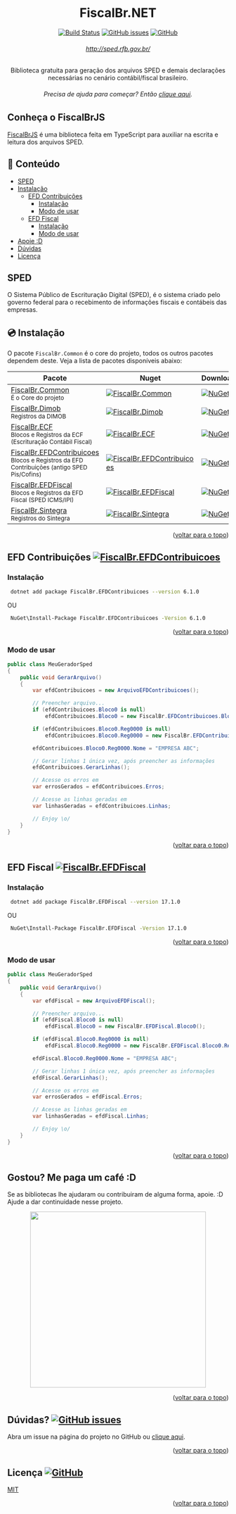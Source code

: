 <div align="center">

# <a id="title" /> FiscalBr.NET
[![Build Status](https://img.shields.io/github/actions/workflow/status/orochasamuel/fiscalbr-net/build-and-test)](https://github.com/orochasamuel/fiscalbr-net/actions/workflows/build-and-test.yml) [![GitHub issues](https://img.shields.io/github/issues/orochasamuel/fiscalbr-net)](https://github.com/orochasamuel/fiscalbr-net/issues) [![GitHub](https://img.shields.io/github/license/orochasamuel/fiscalbr-net)](https://github.com/orochasamuel/fiscalbr-net/blob/master/LICENSE)

###### http://sped.rfb.gov.br/
Biblioteca gratuita para geração dos arquivos SPED e demais declarações necessárias no cenário contábil/fiscal brasileiro.

###### Precisa de ajuda para começar? Então [clique aqui](https://github.com/orochasamuel/fiscalbr-net/issues/115).

</div>

## <a id="brother-project" /> Conheça o FiscalBrJS

[FiscalBrJS](https://github.com/orochasamuel/fiscalbr-js) é uma biblioteca feita em TypeScript para auxiliar na escrita e leitura dos arquivos SPED.

## <a id="table-of-contents" /> 📖 Conteúdo

- [SPED](#sped)
- [Instalação](#instalacao)
  - [EFD Contribuições](#sped-efd-contribuicoes)
    - [Instalação](#sped-efd-contribuicoes-instalacao)
    - [Modo de usar](#sped-efd-contribuicoes-modo-de-usar)
  - [EFD Fiscal](#sped-efd-fiscal)
    - [Instalação](#sped-efd-fiscal-instalacao)
    - [Modo de usar](#sped-efd-fiscal-modo-de-usar)
- [Apoie :D](#buy-me-a-coffee)
- [Dúvidas](#need-help)
- [Licença](#license)

## <a id="sped" /> SPED

O Sistema Público de Escrituração Digital (SPED), é o sistema criado pelo governo federal para o recebimento de informações fiscais e contábeis das empresas.

## <a id="instalacao" /> 💿 Instalação

O pacote `FiscalBr.Common` é o core do projeto, todos os outros pacotes dependem deste. Veja a lista de pacotes disponíveis abaixo: 

<div align="center">
  
| Pacote | Nuget | Downloads |
|--------|-------|-----------|
| [FiscalBr.Common](https://www.nuget.org/packages/FiscalBr.Common/)<br><small>É o Core do projeto</small> | [![FiscalBr.Common](https://img.shields.io/nuget/v/FiscalBr.Common?color=red&label=Common)](https://www.nuget.org/packages/FiscalBr.Common/) | [![NuGet](https://img.shields.io/nuget/dt/FiscalBr.Common.svg)](https://www.nuget.org/packages/FiscalBr.Common/) |
| [FiscalBr.Dimob](https://www.nuget.org/packages/FiscalBr.Dimob/)<br><small>Registros da DIMOB</small> | [![FiscalBr.Dimob](https://img.shields.io/nuget/v/FiscalBr.Dimob?color=green&label=Dimob)](https://www.nuget.org/packages/FiscalBr.Dimob/) | [![NuGet](https://img.shields.io/nuget/dt/FiscalBr.Dimob.svg)](https://www.nuget.org/packages/FiscalBr.Dimob/) |
| [FiscalBr.ECF](https://www.nuget.org/packages/FiscalBr.ECF/)<br><small>Blocos e Registros da ECF (Escrituração Contábil Fiscal)</small> | [![FiscalBr.ECF](https://img.shields.io/nuget/v/FiscalBr.ECF?color=blue&label=ECF)](https://www.nuget.org/packages/FiscalBr.ECF/) | [![NuGet](https://img.shields.io/nuget/dt/FiscalBr.ECF.svg)](https://www.nuget.org/packages/FiscalBr.ECF/) |
| [FiscalBr.EFDContribuicoes](https://www.nuget.org/packages/FiscalBr.Contribuicoes/)<br><small>Blocos e Registros da EFD Contribuições (antigo SPED Pis/Cofins)</small> | [![FiscalBr.EFDContribuicoes](https://img.shields.io/nuget/v/FiscalBr.EFDContribuicoes?color=orange&label=EFDContribuicoes)](https://www.nuget.org/packages/FiscalBr.EFDContribuicoes/) | [![NuGet](https://img.shields.io/nuget/dt/FiscalBr.EFDContribuicoes.svg)](https://www.nuget.org/packages/FiscalBr.EFDContribuicoes/) |
| [FiscalBr.EFDFiscal](https://www.nuget.org/packages/FiscalBr.EFDFiscal/)<br><small>Blocos e Registros da EFD Fiscal (SPED ICMS/IPI)</small> | [![FiscalBr.EFDFiscal](https://img.shields.io/nuget/v/FiscalBr.EFDFiscal?color=orange&label=EFDFiscal)](https://www.nuget.org/packages/FiscalBr.EFDFiscal/) | [![NuGet](https://img.shields.io/nuget/dt/FiscalBr.EFDFiscal.svg)](https://www.nuget.org/packages/FiscalBr.EFDFiscal/) |
| [FiscalBr.Sintegra](https://www.nuget.org/packages/FiscalBr.Sintegra/)<br><small>Registros do Sintegra</small> | [![FiscalBr.Sintegra](https://img.shields.io/nuget/v/FiscalBr.Sintegra?color=yellow&label=Sintegra)](https://www.nuget.org/packages/FiscalBr.Sintegra/) | [![NuGet](https://img.shields.io/nuget/dt/FiscalBr.Sintegra.svg)](https://www.nuget.org/packages/FiscalBr.Sintegra/) |

</div>

<p align="right">(<a href="#title">voltar para o topo</a>)</p>

## <a id="sped-efd-contribuicoes" /> EFD Contribuições [![FiscalBr.EFDContribuicoes](https://img.shields.io/nuget/v/FiscalBr.EFDContribuicoes?color=orange&label=EFDContribuicoes)](https://www.nuget.org/packages/FiscalBr.EFDContribuicoes/)

### <a id="sped-efd-contribuicoes-instalacao" /> Instalação
```sh
 dotnet add package FiscalBr.EFDContribuicoes --version 6.1.0
```
OU
```sh
 NuGet\Install-Package FiscalBr.EFDContribuicoes -Version 6.1.0
```

<p align="right">(<a href="#title">voltar para o topo</a>)</p>

### <a id="sped-efd-contribuicoes-modo-de-usar" /> Modo de usar
```cs
public class MeuGeradorSped
{
    public void GerarArquivo()
    {
        var efdContribuicoes = new ArquivoEFDContribuicoes();

        // Preencher arquivo...
        if (efdContribuicoes.Bloco0 is null)
            efdContribuicoes.Bloco0 = new FiscalBr.EFDContribuicoes.Bloco0();

        if (efdContribuicoes.Bloco0.Reg0000 is null)
            efdContribuicoes.Bloco0.Reg0000 = new FiscalBr.EFDContribuicoes.Bloco0.Registro0000();

        efdContribuicoes.Bloco0.Reg0000.Nome = "EMPRESA ABC";

        // Gerar linhas 1 única vez, após preencher as informações
        efdContribuicoes.GerarLinhas();

        // Acesse os erros em
        var errosGerados = efdContribuicoes.Erros;

        // Acesse as linhas geradas em
        var linhasGeradas = efdContribuicoes.Linhas;

        // Enjoy \o/
    }
}
```

<p align="right">(<a href="#title">voltar para o topo</a>)</p>

## <a id="sped-efd-fiscal" /> EFD Fiscal [![FiscalBr.EFDFiscal](https://img.shields.io/nuget/v/FiscalBr.EFDFiscal?color=orange&label=EFDFiscal)](https://www.nuget.org/packages/FiscalBr.EFDFiscal/)

### <a id="sped-efd-fiscal-instalacao" /> Instalação
```sh
 dotnet add package FiscalBr.EFDFiscal --version 17.1.0
```
OU
```sh
 NuGet\Install-Package FiscalBr.EFDFiscal -Version 17.1.0
```

<p align="right">(<a href="#title">voltar para o topo</a>)</p>

### <a id="sped-efd-fiscal-modo-de-usar" /> Modo de usar
```cs
public class MeuGeradorSped
{
    public void GerarArquivo()
    {
        var efdFiscal = new ArquivoEFDFiscal();

        // Preencher arquivo...
        if (efdFiscal.Bloco0 is null)
            efdFiscal.Bloco0 = new FiscalBr.EFDFiscal.Bloco0();

        if (efdFiscal.Bloco0.Reg0000 is null)
            efdFiscal.Bloco0.Reg0000 = new FiscalBr.EFDFiscal.Bloco0.Registro0000();

        efdFiscal.Bloco0.Reg0000.Nome = "EMPRESA ABC";

        // Gerar linhas 1 única vez, após preencher as informações
        efdFiscal.GerarLinhas();

        // Acesse os erros em
        var errosGerados = efdFiscal.Erros;

        // Acesse as linhas geradas em
        var linhasGeradas = efdFiscal.Linhas;

        // Enjoy \o/
    }
}
```

<p align="right">(<a href="#title">voltar para o topo</a>)</p>

## <a id="buy-me-a-coffee" /> Gostou? Me paga um café :D

Se as bibliotecas lhe ajudaram ou contribuiram de alguma forma, apoie. :D Ajude a dar continuidade nesse projeto.

<div align="center">
  
<a href="https://nubank.com.br/pagar/4jklf/N5Nz6ZCJ6d">
  <img src="https://github.com/orochasamuel/fiscalbr-net/assets/15462690/a951abc7-a7ac-4e7d-86fb-68c63017c2e7" width="400" height="400">
</a>

</div>

<p align="right">(<a href="#title">voltar para o topo</a>)</p>

## <a id="need-help" /> Dúvidas? [![GitHub issues](https://img.shields.io/github/issues/orochasamuel/fiscalbr-net)](https://github.com/orochasamuel/fiscalbr-net/issues)

Abra um issue na página do projeto no GitHub ou [clique aqui](https://github.com/orochasamuel/fiscalbr-net/issues).

<p align="right">(<a href="#title">voltar para o topo</a>)</p>

## <a id="license" /> Licença [![GitHub](https://img.shields.io/github/license/orochasamuel/fiscalbr-net)](https://github.com/orochasamuel/fiscalbr-net/blob/master/LICENSE)

[MIT](https://github.com/orochasamuel/fiscalbr-net/blob/master/LICENSE)

<p align="right">(<a href="#title">voltar para o topo</a>)</p>
